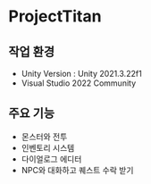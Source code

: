 # ProjectTitan

## 작업 환경
- Unity Version : Unity 2021.3.22f1
- Visual Studio 2022 Community

## 주요 기능

- 몬스터와 전투
- 인벤토리 시스템
- 다이얼로그 에디터
- NPC와 대화하고 퀘스트 수락 받기
